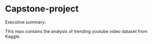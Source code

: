 # Capstone-project

Executive summary:

This repo contains the analysis of trending youtube video dataset from Kaggle.